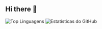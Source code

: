 ## Hi there 👋

<!--
**ithiagosilva/ithiagosilva** is a ✨ _special_ ✨ repository because its `README.md` (this file) appears on your GitHub profile.

Here are some ideas to get you started:

- 🔭 I’m currently working on ...
- 🌱 I’m currently learning ...
- 👯 I’m looking to collaborate on ...
- 🤔 I’m looking for help with ...
- 💬 Ask me about ...
- 📫 How to reach me: ...
- 😄 Pronouns: ...
- ⚡ Fun fact: ...
-->

![Top Linguagens](https://github-readme-stats.vercel.app/api/top-langs/?username=ithiagosilva&layout=compact&theme=dracula)
![Estatísticas do GitHub](https://github-readme-stats.vercel.app/api?username=ithiagosilva&show_icons=true&theme=dracula)

